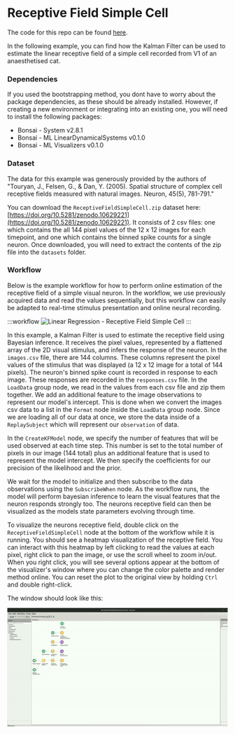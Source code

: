 # Receptive Field Simple Cell

The code for this repo can be found [here](https://github.com/bonsai-rx/machinelearning-examples/tree/main/examples/LinearDynamicalSystems/BayesianLinearRegression/ReceptiveFieldSimpleCell).

In the following example, you can find how the Kalman Filter can be used to estimate the linear receptive field of a simple cell recorded from V1 of an anaesthetised cat.

### Dependencies

If you used the bootstrapping method, you dont have to worry about the package dependencies, as these should be already installed. However, if creating a new environment or integrating into an existing one, you will need to install the following packages:

* Bonsai - System v2.8.1
* Bonsai - ML LinearDynamicalSystems v0.1.0
* Bonsai - ML Visualizers v0.1.0

### Dataset

The data for this example was generously provided by the authors of "Touryan, J., Felsen, G., & Dan, Y. (2005). Spatial structure of complex cell receptive fields measured with natural images. Neuron, 45(5), 781-791."

You can download the `ReceptiveFieldSimpleCell.zip` dataset here: [https://doi.org/10.5281/zenodo.10629221](https://doi.org/10.5281/zenodo.10629221). It consists of 2 csv files: one which contains the all 144 pixel values of the 12 x 12 images for each timepoint, and one which contains the binned spike counts for a single neuron. Once downloaded, you will need to extract the contents of the zip file into the `datasets` folder.

### Workflow

Below is the example workflow for how to perform online estimation of the receptive field of a simple visual neuron. In the workflow, we use previously acquired data and read the values sequentially, but this workflow can easily be adapted to real-time stimulus presentation and online neural recording.

:::workflow
![Linear Regression - Receptive Field Simple Cell](ReceptiveFieldSimpleCell.bonsai)
:::

In this example, a Kalman Filter is used to estimate the receptive field using Bayesian inference. It receives the pixel values, represented by a flattened array of the 2D visual stimulus, and infers the response of the neuron. In the `images.csv` file, there are 144 columns. These columns represent the pixel values of the stimulus that was displayed (a 12 x 12 image for a total of 144 pixels). The neuron's binned spike count is recorded in response to each image. These responses are recorded in the `responses.csv` file. In the `LoadData` group node, we read in the values from each csv file and zip them together. We add an additional feature to the image observations to represent our model's intercept. This is done when we convert the images csv data to a list in the `Format` node inside the `LoadData` group node. Since we are loading all of our data at once, we store the data inside of a `ReplaySubject` which will represent our `observation` of data.

In the `CreateKFModel` node, we specify the number of features that will be used observed at each time step. This number is set to the total number of pixels in our image (144 total) plus an additional feature that is used to represent the model intercept. We then specify the coefficients for our precision of the likelihood and the prior. 

We wait for the model to initialize and then subscribe to the data observations using the `SubscribeWhen` node. As the workflow runs, the model will perform bayesian inference to learn the visual features that the neuron responds strongly too. The neurons receptive field can then be visualized as the models state parameters evolving through time.

To visualize the neurons receptive field, double click on the `ReceptiveFieldSimpleCell` node at the bottom of the workflow while it is running. You should see a heatmap visualization of the receptive field. You can interact with this heatmap by left clicking to read the values at each pixel, right click to pan the image, or use the scroll wheel to zoom in/out. When you right click, you will see several options appear at the bottom of the visualizer's window where you can change the color palette and render method online. You can reset the plot to the original view by holding `Ctrl` and double right-click.

The window should look like this:

![Receptive Field Simple Cell](ReceptiveFieldSimpleCell.gif)

